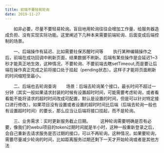 ```yaml
---
title: 前端不要轻易轮询
date: 2019-11-27 
---
```

&emsp;&emsp;如非必要，尽量不要轻易轮询。盲目地用轮询往往会增加工作量、给服务器造成负担、没有实现实际功能。这里阐述下几种本来需要前端轮询、后面变成后端控制的场景。

&emsp;&emsp;一、后端操作有延迟、比如需要社保苏醒时间等
&emsp;&emsp;执行某种编辑操作之后，前端在成功回调中刷新页面，结果数据不刷新。后端有某些操作是会延迟1~3秒才能真正地生效，这种情况，不要轮询、不要前端去瞎setTimeout,而是要让后端在操作真正完成之前将接口处于挂起（pending状态）。这样子才能将页面刷新的时间缩短至最小。

&emsp;&emsp;二、后端也去轮询查询
&emsp;&emsp;场景：后端去轮询某个接口，最长时间不超过一分钟（其实一般如果请求封装的时候有设置超时时间，可能需要考虑轮询，或者看看能不能将请求的超时时间改成可配置，默认是设置的时间，但是可以针对特定接口进行修改）。如果项目没有设置或者设置的超时时间比后端（后端去轮询一般也有设置超时时间）的要长，那么应当让后端将接口挂起，而不是轮询。

&emsp;&emsp;三、业务需求：实时更新服务截止日期。
&emsp;&emsp;这种轮询需要明确是否有必要，像我们的webui项目的token过期时间就是半小时，这种一般重新登录之后，会自己重新去请求服务是否过期的接口，可以不再轮询。这种情况，如果要轮询，需要尽量减少轮询的时间，比如距离服务过期还剩下一天才开始轮询或者是其他方法
